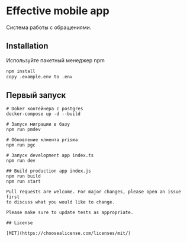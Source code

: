 # Effective mobile app

Система работы с обращениями.

## Installation

Используйте пакетный менеджер npm

```bash
npm install
copy .example.env to .env
```

## Первый запуск 

```
# Doker контейнера с postgres
docker-compose up -d --build

# Запуск миграции в базу
npm run pmdev

# Обновление клиента prisma
npm run pgc 

# Запуск development app index.ts
npm run dev

## Build production app index.js
npm run build
npm run start

Pull requests are welcome. For major changes, please open an issue first
to discuss what you would like to change.

Please make sure to update tests as appropriate.

## License

[MIT](https://choosealicense.com/licenses/mit/)